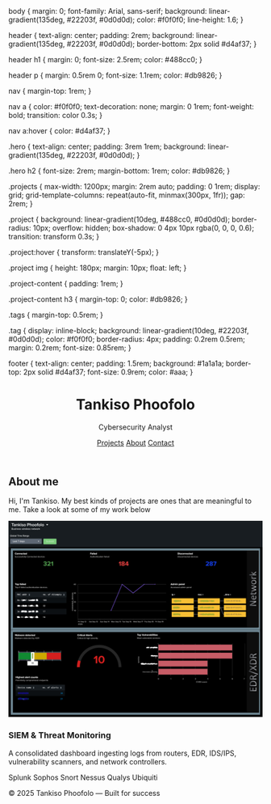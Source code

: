 <!doctype html>
<html lang="en">
<head>
  <meta charset="utf-8" />
  <meta name="viewport" content="width=device-width,initial-scale=1" />
  <title>Tankiso Phoofolo — Portfolio</title>
  <meta name="description" content="Portfolio website for Tankiso Phoofolo — SIEM, Splunk dashboards, log analysis." />
  <link rel="stylesheet" href="styles.css" />
</head>
  body {
  margin: 0;
  font-family: Arial, sans-serif;
  background: linear-gradient(135deg, #22203f, #0d0d0d);
  color: #f0f0f0;
  line-height: 1.6;
}

header {
  text-align: center;
  padding: 2rem;
  background: linear-gradient(135deg, #22203f, #0d0d0d);
  border-bottom: 2px solid #d4af37;
}   

header h1 {
  margin: 0;
  font-size: 2.5rem;
  color: #488cc0;
}

header p {
  margin: 0.5rem 0;
  font-size: 1.1rem;
  color: #db9826;
}

nav {
  margin-top: 1rem;
}

nav a {
  color: #f0f0f0;
  text-decoration: none;
  margin: 0 1rem;
  font-weight: bold;
  transition: color 0.3s;
}

nav a:hover {
  color: #d4af37;
}

.hero {
  text-align: center;
  padding: 3rem 1rem;
  background: linear-gradient(135deg, #22203f, #0d0d0d);
}

.hero h2 {
  font-size: 2rem;
  margin-bottom: 1rem;
  color: #db9826;
}

.projects {
  max-width: 1200px;
  margin: 2rem auto;
  padding: 0 1rem;
  display: grid;
  grid-template-columns: repeat(auto-fit, minmax(300px, 1fr));
  gap: 2rem;
}

.project {
  background: linear-gradient(10deg, #488cc0, #0d0d0d);
  border-radius: 10px;
  overflow: hidden;
  box-shadow: 0 4px 10px rgba(0, 0, 0, 0.6);
  transition: transform 0.3s;
}

.project:hover {
  transform: translateY(-5px);
}

.project img {
  height: 180px;
  margin: 10px;
  float: left;
}

.project-content {
  padding: 1rem;
}

.project-content h3 {
  margin-top: 0;
  color: #db9826;
}

.tags {
  margin-top: 0.5rem;
}

.tag {
  display: inline-block;
  background: linear-gradient(10deg, #22203f, #0d0d0d);
  color: #f0f0f0;
  border-radius: 4px;
  padding: 0.2rem 0.5rem;
  margin: 0.2rem;
  font-size: 0.85rem;
}

footer {
  text-align: center;
  padding: 1.5rem;
  background: #1a1a1a;
  border-top: 2px solid #d4af37;
  font-size: 0.9rem;
  color: #aaa;
}

<body>
  <header>
    <h1>Tankiso Phoofolo</h1>
    <p>Cybersecurity Analyst</p>
    <nav>
      <a href="#projects">Projects</a>
      <a href="#about">About</a>
      <a href="#contact">Contact</a>
    </nav>
  </header>

  <section class="hero">
    <h2>About me</h2>
    <p>Hi, I'm Tankiso. My best kinds of projects are ones that are meaningful to me. Take a look at some of my work below</p>
  </section>

  <section id="projects" class="projects">
    <div class="project">
      <img src="Images/Splunk dashboard_Best_edited.jpg" alt="SIEM dashboard screenshot">
      <div class="project-content">
        <h3>SIEM & Threat Monitoring</h3>
        <p>A consolidated dashboard ingesting logs from routers, EDR, IDS/IPS, vulnerability scanners, and network controllers.</p>
        <div class="tags">
          <span class="tag">Splunk</span>
          <span class="tag">Sophos</span>
          <span class="tag">Snort</span>
          <span class="tag">Nessus</span>
          <span class="tag">Qualys</span>
          <span class="tag">Ubiquiti</span>
        </div>
      </div>
    </div>

    
  </section>

  <footer>
    <p>© 2025 Tankiso Phoofolo — Built for success</p>
  </footer>
</body>
</html>

